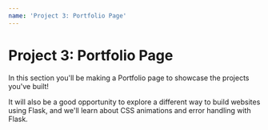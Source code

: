 ```yaml
---
name: 'Project 3: Portfolio Page'
---
```


# Project 3: Portfolio Page

In this section you'll be making a Portfolio page to showcase the projects you've built!

It will also be a good opportunity to explore a different way to build websites using Flask, and we'll learn about CSS animations and error handling with Flask.
